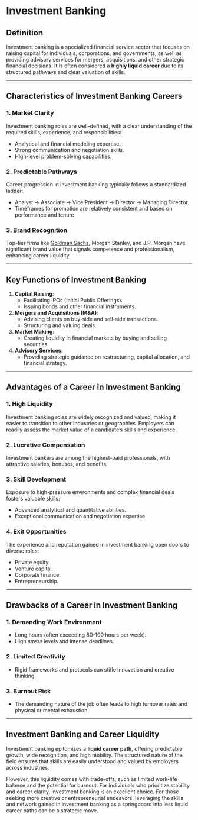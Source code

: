 # Investment Banking

## Definition
Investment banking is a specialized financial service sector that focuses on raising capital for individuals, corporations, and governments, as well as providing advisory services for mergers, acquisitions, and other strategic financial decisions. It is often considered a **highly liquid career** due to its structured pathways and clear valuation of skills.

---

## Characteristics of Investment Banking Careers

### 1. **Market Clarity**
Investment banking roles are well-defined, with a clear understanding of the required skills, experience, and responsibilities:
- Analytical and financial modeling expertise.
- Strong communication and negotiation skills.
- High-level problem-solving capabilities.

### 2. **Predictable Pathways**
Career progression in investment banking typically follows a standardized ladder:
- Analyst → Associate → Vice President → Director → Managing Director.
- Timeframes for promotion are relatively consistent and based on performance and tenure.

### 3. **Brand Recognition**
Top-tier firms like [Goldman Sachs](/literary_products/joes_notes/GOLDMAN_SACHS.md), Morgan Stanley, and J.P. Morgan have significant brand value that signals competence and professionalism, enhancing career liquidity.

---

## Key Functions of Investment Banking
1. **Capital Raising**:
   - Facilitating IPOs (Initial Public Offerings).
   - Issuing bonds and other financial instruments.
2. **Mergers and Acquisitions (M&A)**:
   - Advising clients on buy-side and sell-side transactions.
   - Structuring and valuing deals.
3. **Market Making**:
   - Creating liquidity in financial markets by buying and selling securities.
4. **Advisory Services**:
   - Providing strategic guidance on restructuring, capital allocation, and financial strategy.

---

## Advantages of a Career in Investment Banking

### 1. **High Liquidity**
Investment banking roles are widely recognized and valued, making it easier to transition to other industries or geographies. Employers can readily assess the market value of a candidate’s skills and experience.

### 2. **Lucrative Compensation**
Investment bankers are among the highest-paid professionals, with attractive salaries, bonuses, and benefits.

### 3. **Skill Development**
Exposure to high-pressure environments and complex financial deals fosters valuable skills:
- Advanced analytical and quantitative abilities.
- Exceptional communication and negotiation expertise.

### 4. **Exit Opportunities**
The experience and reputation gained in investment banking open doors to diverse roles:
- Private equity.
- Venture capital.
- Corporate finance.
- Entrepreneurship.

---

## Drawbacks of a Career in Investment Banking

### 1. **Demanding Work Environment**
- Long hours (often exceeding 80-100 hours per week).
- High stress levels and intense deadlines.

### 2. **Limited Creativity**
- Rigid frameworks and protocols can stifle innovation and creative thinking.

### 3. **Burnout Risk**
- The demanding nature of the job often leads to high turnover rates and physical or mental exhaustion.

---

## Investment Banking and Career Liquidity
Investment banking epitomizes a **liquid career path**, offering predictable growth, wide recognition, and high mobility. The structured nature of the field ensures that skills are easily understood and valued by employers across industries.

However, this liquidity comes with trade-offs, such as limited work-life balance and the potential for burnout. For individuals who prioritize stability and career clarity, investment banking is an excellent choice. For those seeking more creative or entrepreneurial endeavors, leveraging the skills and network gained in investment banking as a springboard into less liquid career paths can be a strategic move.
